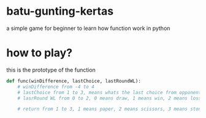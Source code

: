 # batu-gunting-kertas
a simple game for beginner to learn how function work in python

# how to play?
this is the prototype of the function
```python = 
def func(winDifference, lastChoice, lastRoundWL):
    # winDifference from -4 to 4
    # lastChoice from 1 to 3, means whats the last choice from opponent, 1 means paper, 2 means scissors, 3 means stone
    # lasrRound WL from 0 to 2, 0 means draw, 1 means win, 2 means loss

    # return from 1 to 3, 1 means paper, 2 means scissors, 3 means stone
```